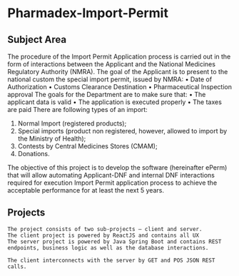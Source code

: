 # Pharmadex-Import-Permit
## Subject Area

The procedure of the Import Permit Application process is carried out in the form of interactions between the Applicant and the National Medicines Regulatory Authority (NMRA). The goal of the Applicant is to present to the national custom the special import permit, issued by NMRA:
•	Date of Authorization
•	Customs Clearance Destination
•	Pharmaceutical Inspection approval
 The goals for the Department are to make sure that:
•	The applicant data is valid
•	The application is executed properly
•	The taxes are paid
There are following types of an import:
1.	Normal Import (registered products);
2.	Special imports (product non registered, however, allowed to import by the Ministry of Health);
3.	Contests by Central Medicines Stores (CMAM);
4.	Donations.

The objective of this project is to develop the software (hereinafter ePerm) that will allow automating Applicant-DNF and internal DNF interactions required for execution Import Permit application process to achieve the acceptable performance for at least the next 5 years. 

## Projects

	The project consists of two sub-projects – client and server.
	The client project is powered by ReactJS and contains all UX
	The server project is powered by Java Spring Boot and contains REST endpoints, business logic as well as the database interactions.

	The client interconnects with the server by GET and POS JSON REST calls.
